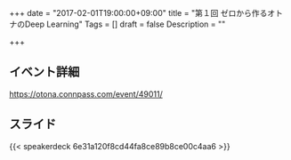 +++
date = "2017-02-01T19:00:00+09:00"
title = "第１回 ゼロから作るオトナのDeep Learning"
Tags = []
draft = false
Description = ""

+++

## イベント詳細
https://otona.connpass.com/event/49011/

## スライド
{{< speakerdeck 6e31a120f8cd44fa8ce89b8ce00c4aa6 >}}
